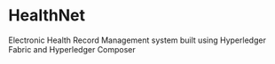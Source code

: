 # HealthNet
Electronic Health Record Management system built using Hyperledger Fabric and Hyperledger Composer
